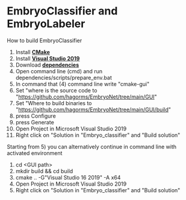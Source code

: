 # EmbryoClassifier and EmbryoLabeler
How to build EmbryoClassifier
1) Install <a href="https://cmake.org/download/"><b>CMake</b></a> 
2) Install <a href= "https://docs.microsoft.com/de-de/visualstudio/releases/2019/history"> <b>Visual Studio 2019</b> </a>
3) Download <a href="https://drive.google.com/file/d/1JTOIYtY5jYUGbXGmBsgfuLHoRTNAc3qx/view?usp=sharing"><b>dependencies</b></a>
5) Open command line (cmd) and run dependencies/scripts/prepare_env.bat
6) In command that (4) command line write "cmake-gui"
7) Set "where is the source code to  "https://github.com/hagorms/EmbryoNet/tree/main/GUI"
8) Set "Where to build binaries to "https://github.com/hagorms/EmbryoNet/tree/main/GUI/build" 
9) press Configure 
10) press Generate 
11) Open Project in Microsoft Visual Studio 2019
12) Right click on "Solution in  "Embryo_classifier" and "Build solution"


Starting from 5) you can alternatively continue in command line with activated environment
1) cd \<GUI path\>
2) mkdir build && cd build
3) cmake .. -G"Visual Studio 16 2019" -A x64
4) Open Project in Microsoft Visual Studio 2019
5) Right click on "Solution in  "Embryo_classifier" and "Build solution"

